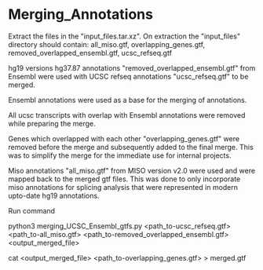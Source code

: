 # Merging_Annotations

Extract the files in the "input_files.tar.xz". On extraction the "input_files" directory should contain:
  all_miso.gtf,
  overlapping_genes.gtf,
  removed_overlapped_ensembl.gtf,
  ucsc_refseq.gtf

hg19 versions hg37.87 annotations "removed_overlapped_ensembl.gtf" from Ensembl were used with UCSC refseq annotations "ucsc_refseq.gtf" to be merged.

Ensembl annotations were used as a base for the merging of annotations.

All ucsc transcripts with overlap with Ensembl annotations were removed while preparing the merge.

Genes which overlapped with each other "overlapping_genes.gtf" were removed before the merge 
    and subsequently added to the final merge. This was to simplify the merge for the immediate use for internal projects.

Miso annotations "all_miso.gtf" from MISO version v2.0 were used and were mapped back to the merged gtf files. 
    This was done to only incorporate miso annotations for splicing analysis that were represented in modern upto-date hg19 annotations.

Run command

python3 merging_UCSC_Ensembl_gtfs.py <path_to-ucsc_refseq.gtf> <path_to-all_miso.gtf> <path_to-removed_overlapped_ensembl.gtf> <output_merged_file>

cat <output_merged_file> <path_to-overlapping_genes.gtf> > merged.gtf

